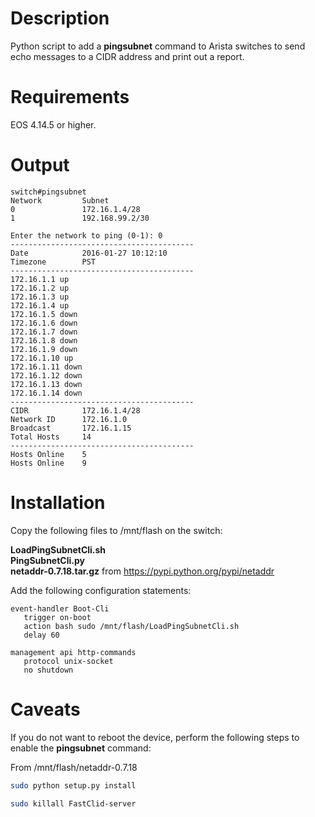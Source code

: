 # Description

Python script to add a **pingsubnet** command to Arista switches to send echo messages to a CIDR address and print out a report.

# Requirements

EOS 4.14.5 or higher.

# Output

```text
switch#pingsubnet
Network         Subnet
0               172.16.1.4/28
1               192.168.99.2/30

Enter the network to ping (0-1): 0
-----------------------------------------
Date            2016-01-27 10:12:10
Timezone        PST
-----------------------------------------
172.16.1.1 up
172.16.1.2 up
172.16.1.3 up
172.16.1.4 up
172.16.1.5 down
172.16.1.6 down
172.16.1.7 down
172.16.1.8 down
172.16.1.9 down
172.16.1.10 up
172.16.1.11 down
172.16.1.12 down
172.16.1.13 down
172.16.1.14 down
-----------------------------------------
CIDR            172.16.1.4/28
Network ID      172.16.1.0
Broadcast       172.16.1.15
Total Hosts     14
-----------------------------------------
Hosts Online    5
Hosts Online    9
```

# Installation

Copy the following files to /mnt/flash on the switch:
 
**LoadPingSubnetCli.sh**  
**PingSubnetCli.py**  
**netaddr-0.7.18.tar.gz** from https://pypi.python.org/pypi/netaddr  


Add the following configuration statements:

```text
event-handler Boot-Cli
   trigger on-boot
   action bash sudo /mnt/flash/LoadPingSubnetCli.sh
   delay 60

management api http-commands
   protocol unix-socket
   no shutdown
```

# Caveats

If you do not want to reboot the device, perform the following steps to enable the **pingsubnet** command:  

From /mnt/flash/netaddr-0.7.18
```bash
sudo python setup.py install
  ```
  
  ```bash
sudo killall FastClid-server
```
